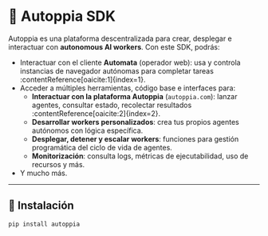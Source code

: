 # 🧠 Autoppia SDK

Autoppia es una plataforma descentralizada para crear, desplegar e interactuar con **autonomous AI workers**. Con este SDK, podrás:

- Interactuar con el cliente **Automata** (operador web): usa y controla instancias de navegador autónomas para completar tareas :contentReference[oaicite:1]{index=1}.
- Acceder a múltiples herramientas, código base e interfaces para:
  - **Interactuar con la plataforma Autoppia** (`autoppia.com`): lanzar agentes, consultar estado, recolectar resultados :contentReference[oaicite:2]{index=2}.
  - **Desarrollar workers personalizados**: crea tus propios agentes autónomos con lógica específica.
  - **Desplegar, detener y escalar workers**: funciones para gestión programática del ciclo de vida de agentes.
  - **Monitorización**: consulta logs, métricas de ejecutabilidad, uso de recursos y más.
- Y mucho más.

---

## 🚀 Instalación

```bash
pip install autoppia
